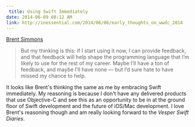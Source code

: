 ```yaml
---
 title: Using Swift Immediately
date: 2014-06-09 08:12 AM
link: http://inessential.com/2014/06/06/early_thoughts_on_wwdc_2014
---
```


[Brent Simmons](http://inessential.com/2014/06/06/early_thoughts_on_wwdc_2014)

> But my thinking is this: if I start using it now, I can provide feedback, and that feedback will help shape the programming language that I’m likely to use for the rest of my career. Maybe I’ll have a ton of feedback, and maybe I’ll have none — but I’d sure hate to have missed my chance to help.

It looks like Brent's thinking the same as me by embracing Swift immediately. My reasoning is because I don't have any delivered products that use Objective-C and see this as an opportunity to be in at the ground floor of Swift development and the future of iOS/Mac development. I love Brent's reasoning though and am really looking forward to the *Vesper Swift Diaries*.